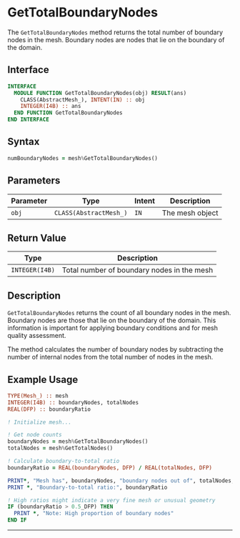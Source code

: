 # GetTotalBoundaryNodes

The `GetTotalBoundaryNodes` method returns the total number of boundary nodes in the mesh. Boundary nodes are nodes that lie on the boundary of the domain.

## Interface

```fortran
INTERFACE
  MODULE FUNCTION GetTotalBoundaryNodes(obj) RESULT(ans)
    CLASS(AbstractMesh_), INTENT(IN) :: obj
    INTEGER(I4B) :: ans
  END FUNCTION GetTotalBoundaryNodes
END INTERFACE
```

## Syntax

```fortran
numBoundaryNodes = mesh%GetTotalBoundaryNodes()
```

## Parameters

| Parameter | Type                   | Intent | Description     |
| --------- | ---------------------- | ------ | --------------- |
| `obj`     | `CLASS(AbstractMesh_)` | `IN`   | The mesh object |

## Return Value

| Type           | Description                                |
| -------------- | ------------------------------------------ |
| `INTEGER(I4B)` | Total number of boundary nodes in the mesh |

## Description

`GetTotalBoundaryNodes` returns the count of all boundary nodes in the mesh. Boundary nodes are those that lie on the boundary of the domain. This information is important for applying boundary conditions and for mesh quality assessment.

The method calculates the number of boundary nodes by subtracting the number of internal nodes from the total number of nodes in the mesh.

## Example Usage

```fortran
TYPE(Mesh_) :: mesh
INTEGER(I4B) :: boundaryNodes, totalNodes
REAL(DFP) :: boundaryRatio

! Initialize mesh...

! Get node counts
boundaryNodes = mesh%GetTotalBoundaryNodes()
totalNodes = mesh%GetTotalNodes()

! Calculate boundary-to-total ratio
boundaryRatio = REAL(boundaryNodes, DFP) / REAL(totalNodes, DFP)

PRINT*, "Mesh has", boundaryNodes, "boundary nodes out of", totalNodes, "total nodes"
PRINT *, "Boundary-to-total ratio:", boundaryRatio

! High ratios might indicate a very fine mesh or unusual geometry
IF (boundaryRatio > 0.5_DFP) THEN
  PRINT *, "Note: High proportion of boundary nodes"
END IF
```

---
